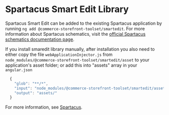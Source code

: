# Spartacus Smart Edit Library

Spartacus Smart Edit can be added to the existing Spartacus application by running `ng add @commerce-storefront-toolset/smartedit`. For more information about Spartacus schematics, visit the [official Spartacus schematics documentation page](https://sap.github.io/spartacus-docs/schematics/).

If you install smaredit library manually, after installation you also need to either copy the file `webApplicationInjector.js` from `node_modules/@commerce-storefront-toolset/smartedit/asset` to your application's asset folder; or add this into "assets" array in your `angular.json`
  ```ts
    {
      "glob": "**/*",
      "input": "node_modules/@commerce-storefront-toolset/smartedit/assets",
      "output": "assets/"
    }
 ```       

For more information, see [Spartacus](https://github.com/SAP/spartacus).
